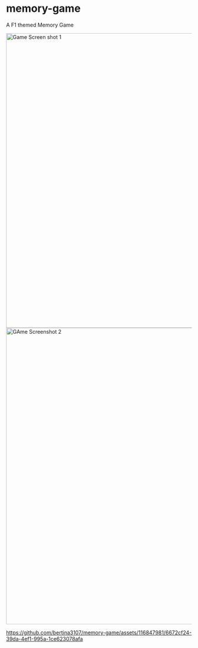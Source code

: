 # memory-game
A F1 themed Memory Game

<img width="798" alt="Game Screen shot 1" src="https://github.com/bertina3107/memory-game/assets/116847981/944079ca-fca3-4de8-b675-0f6488542f82">
<img width="803" alt="GAme Screenshot 2" src="https://github.com/bertina3107/memory-game/assets/116847981/a8ebe7f0-77cc-4ff4-b250-8484c8907377">


https://github.com/bertina3107/memory-game/assets/116847981/6672cf24-39da-4ef1-995a-1ce623078afa

